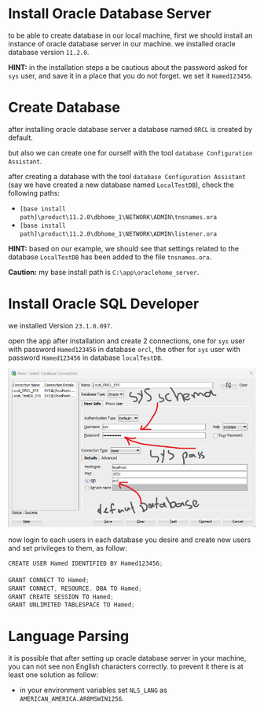 # Install Oracle Database Server

to be able to create database in our local machine, first we should install an instance of oracle database server in our machine. we installed oracle database version `11.2.0`.



**HINT:** in the installation steps a be cautious about the password asked for `sys` user, and save it in a place that you do not forget. we set it `Hamed123456`.  



# Create Database

after installing oracle database server a database named `ORCL` is created by default.

but also we can create one for ourself with the tool `database Configuration Assistant`. 

after creating a database with the tool `database Configuration Assistant` (say we have created a new database named `LocalTestDB`), check the following paths:

- `[base install path]\product\11.2.0\dbhome_1\NETWORK\ADMIN\tnsnames.ora`
- `[base install path]\product\11.2.0\dbhome_1\NETWORK\ADMIN\listener.ora`



**HINT:** based on our example, we should see that settings related to the database `LocalTestDB` has been added to the file `tnsnames.ora`.

**Caution:** my base install path is `C:\app\oraclehome_server`.



# Install Oracle SQL Developer

we installed Version `23.1.0.097`. 

open the app after installation and create 2 connections, one for `sys` user with password `Hamed123456` in database `orcl`, the other for `sys` user with password `Hamed123456` in database `localTestDB`.



![](sqlserver_connection_dialogue.png)



now login to each users in each database you desire and create new users and set privileges to them, as follow:

```powershell
CREATE USER Hamed IDENTIFIED BY Hamed123456;

GRANT CONNECT TO Hamed;
GRANT CONNECT, RESOURCE, DBA TO Hamed;
GRANT CREATE SESSION TO Hamed;
GRANT UNLIMITED TABLESPACE TO Hamed;
```



# Language Parsing

it is possible that after setting up oracle database server in your machine, you can not see non English characters correctly. to prevent it there is at least one solution as follow:

- in your environment variables set `NLS_LANG` as `AMERICAN_AMERICA.AR8MSWIN1256`.   

